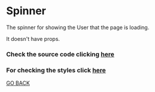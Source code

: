 # Spinner

The spinner for showing the User that the page is loading.

It doesn't have props.

### Check the source code clicking [here](./index.tsx)
### For checking the styles click [here](./styles.scss)

[GO BACK](../README.md)